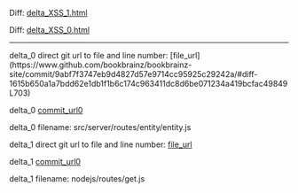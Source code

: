 Diff: [delta_XSS_1.html](./delta_XSS_1.html)

Diff: [delta_XSS_0.html](./delta_XSS_0.html)

<hr>
delta_0 direct git url to file and line number: [file_url](https://www.github.com/bookbrainz/bookbrainz-site/commit/9abf7f3747eb9d4827d57e9714cc95925c29242a/#diff-1615b650a1a7bdd62e1db1f1b6c174c963411dc8d6be071234a419bcfac49849L703)

delta_0 [commit_url0](https://www.github.com/bookbrainz/bookbrainz-site/commit/9abf7f3747eb9d4827d57e9714cc95925c29242a)

delta_0 filename: src/server/routes/entity/entity.js



delta_1 direct git url to file and line number: [file_url](https://www.github.com/MoePlayer/DPlayer/commit/09aa61efe2044e258c3c03fbc65e73c55d33c6ef/#diff-79826329cecd9ba53d8adef784da75b7f1464d299dc6a5f3d29788af72a7ae5dL35)

delta_1 [commit_url0](https://www.github.com/MoePlayer/DPlayer/commit/09aa61efe2044e258c3c03fbc65e73c55d33c6ef)

delta_1 filename: nodejs/routes/get.js



